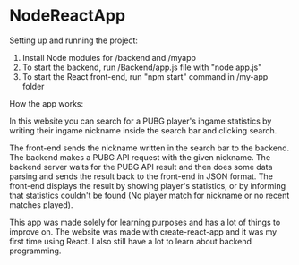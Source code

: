 # NodeReactApp


Setting up and running the project:

1. Install Node modules for /backend and /myapp
2. To start the backend, run /Backend/app.js file with "node app.js"
3. To start the React front-end, run "npm start" command in /my-app folder

How the app works:

In this website you can search for a PUBG player's ingame statistics by 
writing their ingame nickname inside the search bar and clicking search. 

The front-end sends the nickname written in the search bar to the backend. The backend
makes a PUBG API request with the given nickname. The backend server waits for the PUBG API result and then
does some data parsing and sends the result back to the front-end in JSON format. The front-end displays
the result by showing player's statistics, or by informing that statistics couldn't be found (No player match for nickname or
no recent matches played).

This app was made solely for learning purposes and has a lot of things to improve on. The website was made with
create-react-app and it was my first time using React. I also still have a lot to learn about backend programming.




